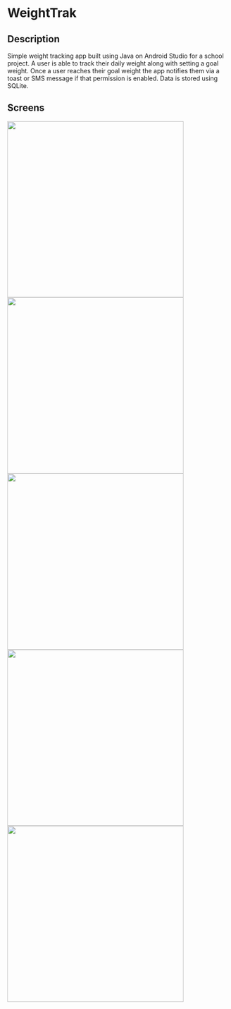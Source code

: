 # WeightTrak

## Description
Simple weight tracking app built using Java on Android Studio for a school project. A user is able to track their daily weight along with setting a goal weight. Once a user reaches their goal weight the app notifies them via a toast or SMS message if that permission is enabled. Data is stored using SQLite.

## Screens
<img src='./screenshots/Screenshot_20240105_234142.png' width='400'>
<img src='./screenshots/Screenshot_20240105_234335.png' width='400'>
<img src='./screenshots/Screenshot_20240105_234406.png' width='400'>
<img src='./screenshots/Screenshot_20240106_021126.png' width='400'>
<img src='./screenshots/Screenshot_20240105_234608.png' width='400'>